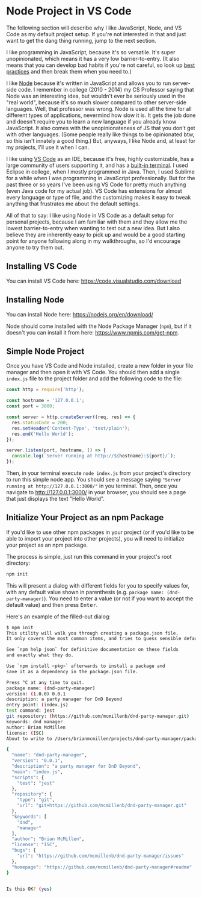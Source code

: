 # Node Project in VS Code

The following section will describe why I like JavaScript, Node, and VS Code as my default project setup. If you're not interested in that and just want to get the dang thing running, jump to the next section.

I like programming in JavaScript, because it's so versatile. It's super unopinionated, which means it has a very low barrier-to-entry. (It also means that you can develop bad habits if you're not careful, so look up [best practices](https://jstherightway.org/) and then break them when you need to.)

I like [Node](https://nodejs.org) because it's written in JavaScript and allows you to run server-side code. I remember in college (2010 - 2014) my CS Professor saying that Node was an interesting idea, but wouldn't ever be seriously used in the "real world", because it's so much slower compared to other server-side languages. Well, that professor was wrong. Node is used all the time for all different types of applications, nevermind how slow it is. It gets the job done and doesn't require you to learn a new language if you already know JavaScript. It also comes with the unopinionateness of JS that you don't get with other languages. (Some people really like things to be opinionated btw, so this isn't innately a good thing.) But, anyways, I like Node and, at least for my projects, I'll use it when I can.

I like using [VS Code](https://code.visualstudio.com/) as an IDE, because it's free, highly customizable, has a large community of users supporting it, and has a [built-in terminal](https://code.visualstudio.com/docs/editor/integrated-terminal). I used Eclipse in college, when I mostly programmed in Java. Then, I used Sublime for a while when I was programming in JavaScript professionally. But for the past three or so years I've been using VS Code for pretty much anything (even Java code for my actual job). VS Code has extensions for almost every language or type of file, and the customizing makes it easy to tweak anything that frustrates me about the default settings.

All of that to say: I like using Node in VS Code as a default setup for personal projects, because I am familiar with them and they allow me the lowest barrier-to-entry when wanting to test out a new idea. But I also believe they are inherently easy to pick up and would be a good starting point for anyone following along in my walkthroughs, so I'd encourage anyone to try them out.

## Installing VS Code

You can install VS Code here: <https://code.visualstudio.com/download>

## Installing Node

You can install Node here: <https://nodejs.org/en/download/>

Node should come installed with the Node Package Manager (`npm`), but if it doesn't you can install it from here: <https://www.npmjs.com/get-npm>.

## Simple Node Project

Once you have VS Code and Node installed, create a new folder in your file manager and then open it with VS Code. You should then add a single `index.js` file to the project folder and add the following code to the file:

```js
const http = require('http');

const hostname = '127.0.0.1';
const port = 3000;

const server = http.createServer((req, res) => {
  res.statusCode = 200;
  res.setHeader('Content-Type', 'text/plain');
  res.end('Hello World');
});

server.listen(port, hostname, () => {
  console.log(`Server running at http://${hostname}:${port}/`);
});
```

Then, in your terminal execute `node index.js` from your project's directory to run this simple node app. You should see a message saying `"Server running at http://127.0.0.1:3000/"` in you terminal. Then, once you navigate to <http://127.0.0.1:3000/> in your browser, you should see a page that just displays the text "Hello World".

## Initialize Your Project as an npm Package

If you'd like to use other npm packages in your project (or if you'd like to be able to import your project into other projects), you will need to initialize your project as an npm package.

The process is simple, just run this command in your project's root directory:

```bash
npm init
```

This will present a dialog with different fields for you to specify values for, with any default value shown in parenthesis (e.g. `package name: (dnd-party-manager)`). You need to enter a value (or not if you want to accept the default value) and then press <kbd>Enter</kbd>.

Here's an example of the filled-out dialog:

```bash
$ npm init
This utility will walk you through creating a package.json file.
It only covers the most common items, and tries to guess sensible defaults.

See `npm help json` for definitive documentation on these fields
and exactly what they do.

Use `npm install <pkg>` afterwards to install a package and
save it as a dependency in the package.json file.

Press ^C at any time to quit.
package name: (dnd-party-manager)
version: (1.0.0) 0.0.1
description: a party manager for DnD Beyond
entry point: (index.js)
test command: jest
git repository: (https://github.com/mcmillenb/dnd-party-manager.git)
keywords: dnd manager
author: Brian McMillen
license: (ISC)
About to write to /Users/brianmcmillen/projects/dnd-party-manager/package.json:

{
  "name": "dnd-party-manager",
  "version": "0.0.1",
  "description": "a party manager for DnD Beyond",
  "main": "index.js",
  "scripts": {
    "test": "jest"
  },
  "repository": {
    "type": "git",
    "url": "git+https://github.com/mcmillenb/dnd-party-manager.git"
  },
  "keywords": [
    "dnd",
    "manager"
  ],
  "author": "Brian McMillen",
  "license": "ISC",
  "bugs": {
    "url": "https://github.com/mcmillenb/dnd-party-manager/issues"
  },
  "homepage": "https://github.com/mcmillenb/dnd-party-manager#readme"
}


Is this OK? (yes)
```
